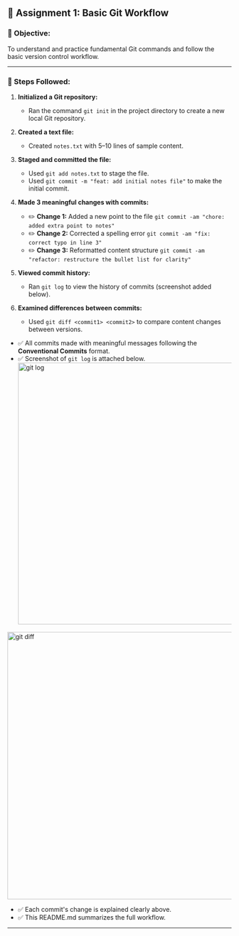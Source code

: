 

## 📘 Assignment 1: Basic Git Workflow

### 🎯 Objective:

To understand and practice fundamental Git commands and follow the basic version control workflow.

---

### 📝 Steps Followed:

1. **Initialized a Git repository:**

   * Ran the command `git init` in the project directory to create a new local Git repository.

2. **Created a text file:**

   * Created `notes.txt` with 5–10 lines of sample content.

3. **Staged and committed the file:**

   * Used `git add notes.txt` to stage the file.
   * Used `git commit -m "feat: add initial notes file"` to make the initial commit.

4. **Made 3 meaningful changes with commits:**

   * ✏️ **Change 1:** Added a new point to the file
     `git commit -am "chore: added extra point to notes"`
   * ✏️ **Change 2:** Corrected a spelling error
     `git commit -am "fix: correct typo in line 3"`
   * ✏️ **Change 3:** Reformatted content structure
     `git commit -am "refactor: restructure the bullet list for clarity"`

5. **Viewed commit history:**

   * Ran `git log` to view the history of commits (screenshot added below).

6. **Examined differences between commits:**

   * Used `git diff <commit1> <commit2>` to compare content changes between versions.


* ✅ All commits made with meaningful messages following the **Conventional Commits** format.
* ✅ Screenshot of `git log` is attached below.
  <img width="589" alt="git log" src="https://github.com/user-attachments/assets/940d552d-555c-469d-9850-ff50ca1a1495" />
<img width="602" alt="git diff" src="https://github.com/user-attachments/assets/2b0878cd-8843-4bff-975b-e7c13480cf98" />


* ✅ Each commit's change is explained clearly above.
* ✅ This README.md summarizes the full workflow.

---
